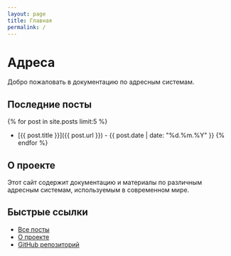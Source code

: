 ```yaml
---
layout: page
title: Главная
permalink: /
---
```


# Адреса

Добро пожаловать в документацию по адресным системам.

## Последние посты

{% for post in site.posts limit:5 %}
- [{{ post.title }}]({{ post.url }}) - {{ post.date | date: "%d.%m.%Y" }}
{% endfor %}

## О проекте

Этот сайт содержит документацию и материалы по различным адресным системам, используемым в современном мире.

## Быстрые ссылки

- [Все посты](/posts/)
- [О проекте](/about/)
- [GitHub репозиторий](https://github.com/NikMishon/NikMishon.github.io)
